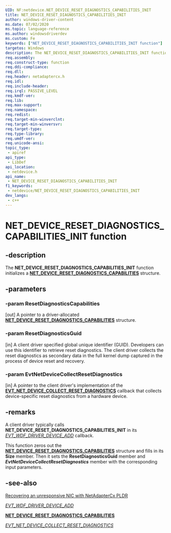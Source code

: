 ```yaml
---
UID: NF:netdevice.NET_DEVICE_RESET_DIAGNOSTICS_CAPABILITIES_INIT
title: NET_DEVICE_RESET_DIAGNOSTICS_CAPABILITIES_INIT
author: windows-driver-content
ms.date: 07/02/2020
ms.topic: language-reference
ms.author: windowsdriverdev
ms.custom: Fe
keywords: ["NET_DEVICE_RESET_DIAGNOSTICS_CAPABILITIES_INIT function"]
targetos: Windows
description: The NET_DEVICE_RESET_DIAGNOSTICS_CAPABILITIES_INIT function initializes a NET_DEVICE_RESET_DIAGNOSTICS_CAPABILITIES structure.
req.assembly:
req.construct-type: function
req.ddi-compliance:
req.dll:
req.header: netadaptercx.h
req.idl:
req.include-header:
req.irql: PASSIVE_LEVEL
req.kmdf-ver:
req.lib:
req.max-support:
req.namespace:
req.redist:
req.target-min-winverclnt:
req.target-min-winversvr:
req.target-type:
req.type-library:
req.umdf-ver:
req.unicode-ansi:
topic_type:
 - apiref
api_type:
 - LibDef
api_location:
 - netdevice.h
api_name:
 - NET_DEVICE_RESET_DIAGNOSTICS_CAPABILITIES_INIT
f1_keywords:
 - netdevice/NET_DEVICE_RESET_DIAGNOSTICS_CAPABILITIES_INIT
dev_langs:
 - c++
---
```


# NET_DEVICE_RESET_DIAGNOSTICS_CAPABILITIES_INIT function

## -description

The **NET_DEVICE_RESET_DIAGNOSTICS_CAPABILITIES_INIT** function initializes a [**NET_DEVICE_RESET_DIAGNOSTICS_CAPABILITIES**](ns-netdevice-net_device_reset_diagnostics_capabilities.md) structure.

## -parameters

### -param ResetDiagnosticsCapabilities

[out] A pointer to a driver-allocated [**NET_DEVICE_RESET_DIAGNOSTICS_CAPABILITIES**](ns-netdevice-net_device_reset_diagnostics_capabilities.md) structure.

### -param ResetDiagnosticsGuid

[in] A client driver specified global unique identifier (GUID). Developers can use this identifier to retrieve reset diagnostics. The client driver collects the reset diagnostics as secondary data in the full kernel dump captured in the process of device reset and recovery.

### -param EvtNetDeviceCollectResetDiagnostics

[in] A pointer to the client driver's implementation of the [**EVT_NET_DEVICE_COLLECT_RESET_DIAGNOSTICS**](nc-netdevice-evt_net_device_collect_reset_diagnostics.md) callback that collects device-specific reset diagnostics from a hardware device.

## -remarks

A client driver typically calls **NET_DEVICE_RESET_DIAGNOSTICS_CAPABILITIES_INIT** in its [*EVT_WDF_DRIVER_DEVICE_ADD*](../wdfdriver/nc-wdfdriver-evt_wdf_driver_device_add.md) callback.

This function zeros out the [**NET_DEVICE_RESET_DIAGNOSTICS_CAPABILITIES**](ns-netdevice-net_device_reset_diagnostics_capabilities.md) structure and fills in its **Size** member. Then it sets the **ResetDiagnosticsGuid** member and ***EvtNetDeviceCollectResetDiagnostics*** member with the corresponding input parameters.

## -see-also

[Recovering an unresponsive NIC with NetAdapterCx PLDR](/windows-hardware/drivers/netcx/platform-level-device-reset/)

[*EVT_WDF_DRIVER_DEVICE_ADD*](../wdfdriver/nc-wdfdriver-evt_wdf_driver_device_add.md)

[**NET_DEVICE_RESET_DIAGNOSTICS_CAPABILITIES**](ns-netdevice-net_device_reset_diagnostics_capabilities.md)

[*EVT_NET_DEVICE_COLLECT_RESET_DIAGNOSTICS*](nc-netdevice-evt_net_device_collect_reset_diagnostics.md)
